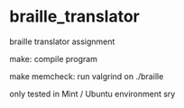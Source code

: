 # braille_translator
braille translator assignment

make: compile program

make memcheck: run valgrind on ./braille

only tested in Mint / Ubuntu environment sry
